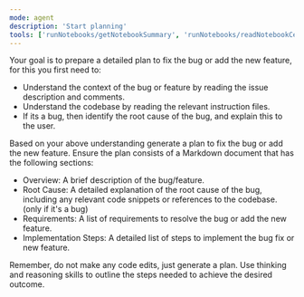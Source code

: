 ```yaml
---
mode: agent
description: 'Start planning'
tools: ['runNotebooks/getNotebookSummary', 'runNotebooks/readNotebookCellOutput', 'search', 'runCommands/getTerminalOutput', 'runCommands/terminalSelection', 'runCommands/terminalLastCommand', 'usages', 'vscodeAPI', 'think', 'problems', 'changes', 'testFailure', 'fetch', 'githubRepo', 'todos', 'github/github-mcp-server/get_issue', 'github/github-mcp-server/get_issue_comments', 'github/github-mcp-server/get_me']
---
```

Your goal is to prepare a detailed plan to fix the bug or add the new feature, for this you first need to:
* Understand the context of the bug or feature by reading the issue description and comments.
* Understand the codebase by reading the relevant instruction files.
* If its a bug, then identify the root cause of the bug, and explain this to the user.

Based on your above understanding generate a plan to fix the bug or add the new feature.
Ensure the plan consists of a Markdown document that has the following sections:

* Overview: A brief description of the bug/feature.
* Root Cause: A detailed explanation of the root cause of the bug, including any relevant code snippets or references to the codebase. (only if it's a bug)
* Requirements: A list of requirements to resolve the bug or add the new feature.
* Implementation Steps: A detailed list of steps to implement the bug fix or new feature.

Remember, do not make any code edits, just generate a plan. Use thinking and reasoning skills to outline the steps needed to achieve the desired outcome.

